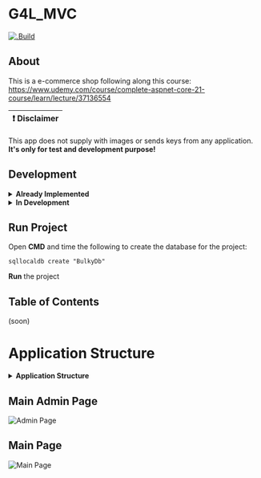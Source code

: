 # **G4L_MVC**

[![.Build](https://github.com/LuisBadal0/G4L_MVC/actions/workflows/buildTest.yml/badge.svg?branch=main)](https://github.com/LuisBadal0/G4L_MVC/actions/workflows/buildTest.yml)

## About
This is a e-commerce shop following along this course: https://www.udemy.com/course/complete-aspnet-core-21-course/learn/lecture/37136554

<p align="center">
  
  | :exclamation:  Disclaimer   |
  |-----------------------------------------|
  This app does not supply with images or sends keys from any application. **It's only for test and development purpose!** 
  
</p>

## Development

<details>

**<summary>Already Implemented</summary>**


Project Creation ![100%](https://progress-bar.dev/100)

Crud Operations ![100%](https://progress-bar.dev/100)

Razor Project ![100%](https://progress-bar.dev/100)

N-Tier architecture ![100%](https://progress-bar.dev/100)

Repository Pattern ![100%](https://progress-bar.dev/100)

Product CRUD ![100%](https://progress-bar.dev/100)

Home and Details Page ![100%](https://progress-bar.dev/100)

Identity in .NET Core ![100%](https://progress-bar.dev/100)



**ROADMAP 2024**

Company CRUD ![100%](https://progress-bar.dev/100)

Shopping Cart ![100%](https://progress-bar.dev/100)

Order Confirmation ![100%](https://progress-bar.dev/100)

Order Management ![100%](https://progress-bar.dev/100)

Advanced Concepts ![100%](https://progress-bar.dev/100)

Deployment & email ![100%](https://progress-bar.dev/100)

User Management ![100%](https://progress-bar.dev/100)

Multiple Product Image ![100%](https://progress-bar.dev/100)

</details>

<details>
  
**<summary>In Development</summary>**


  
</details>

## Run Project

Open **CMD** and time the following to create the database for the project:
```
sqllocaldb create "BulkyDb"
```
**Run** the project

## Table of Contents
(soon)
<!--- [Media](#media)
- [Features](#features)
- [Prerequisites](#prerequisites)
- [Building](#building)
- [Contributions](#contributions)
- [Contributing](#contributing)
- [License](#license)
- [Future of the project](#future)
--->

# **Application Structure**
<details>

**<summary>Application Structure</summary>**
  
## DataAccess
![DataAccess](https://i.imgur.com/O0jEB9L.png)
## Models

![Models](https://i.imgur.com/VmB5Euy.png)

## Area/View/Controller
![Area_View_Controller](https://i.imgur.com/GkH9mVP.png)

## Utils
![Utils](https://i.imgur.com/mgZjJdg.png)

</details>

## Main Admin Page

![Admin Page](https://i.imgur.com/JbymktD.png)

## Main Page
![Main Page](https://i.imgur.com/qRFDX77.png)




